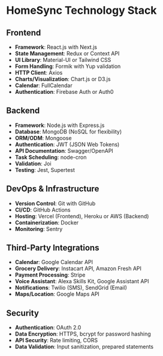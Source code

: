 # HomeSync Technology Stack

## Frontend
- **Framework**: React.js with Next.js
- **State Management**: Redux or Context API
- **UI Library**: Material-UI or Tailwind CSS
- **Form Handling**: Formik with Yup validation
- **HTTP Client**: Axios
- **Charts/Visualization**: Chart.js or D3.js
- **Calendar**: FullCalendar
- **Authentication**: Firebase Auth or Auth0

## Backend
- **Framework**: Node.js with Express.js
- **Database**: MongoDB (NoSQL for flexibility)
- **ORM/ODM**: Mongoose
- **Authentication**: JWT (JSON Web Tokens)
- **API Documentation**: Swagger/OpenAPI
- **Task Scheduling**: node-cron
- **Validation**: Joi
- **Testing**: Jest, Supertest

## DevOps & Infrastructure
- **Version Control**: Git with GitHub
- **CI/CD**: GitHub Actions
- **Hosting**: Vercel (Frontend), Heroku or AWS (Backend)
- **Containerization**: Docker
- **Monitoring**: Sentry

## Third-Party Integrations
- **Calendar**: Google Calendar API
- **Grocery Delivery**: Instacart API, Amazon Fresh API
- **Payment Processing**: Stripe
- **Voice Assistant**: Alexa Skills Kit, Google Assistant API
- **Notifications**: Twilio (SMS), SendGrid (Email)
- **Maps/Location**: Google Maps API

## Security
- **Authentication**: OAuth 2.0
- **Data Encryption**: HTTPS, bcrypt for password hashing
- **API Security**: Rate limiting, CORS
- **Data Validation**: Input sanitization, prepared statements
